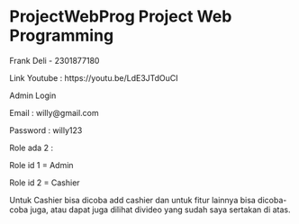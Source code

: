 # ProjectWebProg Project Web Programming 
<p> Frank Deli - 2301877180 
<p> Link Youtube : https://youtu.be/LdE3JTdOuCI 
    
Admin Login 
<p> Email : willy@gmail.com 
<p> Password : willy123 

Role ada 2 : 
<p> Role id 1 = Admin
<p> Role id 2 = Cashier

Untuk Cashier bisa dicoba add cashier dan untuk fitur lainnya bisa dicoba-coba juga, atau dapat juga dilihat divideo yang sudah saya sertakan di atas.
